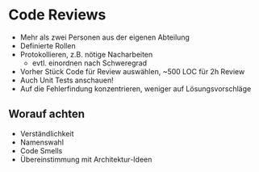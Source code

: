 # Code Reviews
- Mehr als zwei Personen aus der eigenen Abteilung
- Definierte Rollen
- Protokollieren, z.B. nötige Nacharbeiten
    - evtl. einordnen nach Schweregrad
- Vorher Stück Code für Review auswählen, ~500 LOC für 2h Review
- Auch Unit Tests anschauen!
- Auf die Fehlerfindung konzentrieren, weniger auf Lösungsvorschläge

## Worauf achten
- Verständlichkeit
- Namenswahl
- Code Smells
- Übereinstimmung mit Architektur-Ideen

